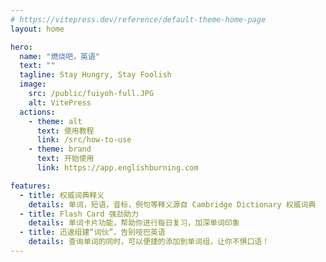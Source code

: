 ```yaml
---
# https://vitepress.dev/reference/default-theme-home-page
layout: home

hero:
  name: "燃烧吧，英语"
  text: ""
  tagline: Stay Hungry, Stay Foolish
  image:
    src: /public/fuiyoh-full.JPG
    alt: VitePress
  actions:
    - theme: alt
      text: 使用教程
      link: /src/how-to-use
    - theme: brand
      text: 开始使用
      link: https://app.englishburning.com

features:
  - title: 权威词典释义
    details: 单词，短语，音标，例句等释义源自 Cambridge Dictionary 权威词典
  - title: Flash Card 强劲助力
    details: 单词卡片功能，帮助你进行每日复习，加深单词印象
  - title: 迅速组建“词伙”，告别哑巴英语
    details: 查询单词的同时，可以便捷的添加到单词组，让你不惧口语！
---
```


